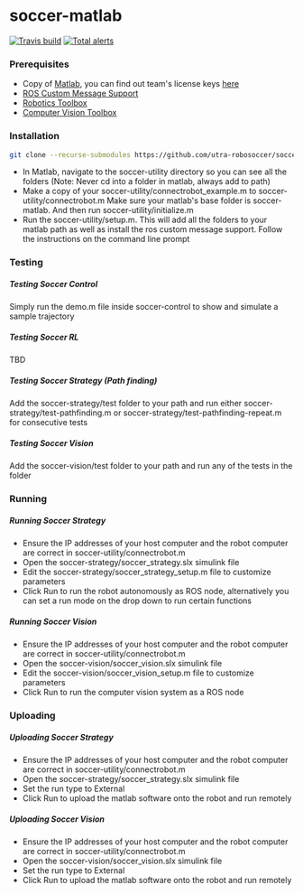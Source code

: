 # soccer-matlab
[![Travis build](https://travis-ci.org/utra-robosoccer/soccer-matlab.svg?branch=master)](https://travis-ci.org/utra-robosoccer/soccer-matlab)
[![Total alerts](https://img.shields.io/lgtm/alerts/g/utra-robosoccer/soccer-embedded.svg?logo=lgtm&logoWidth=18)](https://lgtm.com/projects/g/utra-robosoccer/soccer-embedded/alerts/)


### Prerequisites
- Copy of [Matlab](https://www.mathworks.com/support/install-matlab.html), you can find out team's license keys [here](http://utrahumanoid.ca/software-documentation/)
- [ROS Custom Message Support](https://www.mathworks.com/help/robotics/ug/ros-custom-message-support.html)
- [Robotics Toolbox](http://petercorke.com/wordpress/toolboxes/robotics-toolbox)
- [Computer Vision Toolbox](http://petercorke.com/wordpress/toolboxes/machine-vision-toolbox)

### Installation
```bash
git clone --recurse-submodules https://github.com/utra-robosoccer/soccer-matlab
```
- In Matlab, navigate to the soccer-utility directory so you can see all the folders (Note: Never cd into a folder in matlab, always add to path)
- Make a copy of your soccer-utility/connectrobot_example.m to soccer-utility/connectrobot.m
Make sure your matlab's base folder is soccer-matlab. And then run soccer-utility/initialize.m
- Run the soccer-utility/setup.m. This will add all the folders to your matlab path as well as install the ros custom message support. Follow the instructions on the command line prompt

### Testing

##### Testing Soccer Control
Simply run the demo.m file inside soccer-control to show and simulate a sample trajectory
##### Testing Soccer RL
TBD
##### Testing Soccer Strategy (Path finding)
Add the soccer-strategy/test folder to your path and run either soccer-strategy/test-pathfinding.m or soccer-strategy/test-pathfinding-repeat.m for consecutive tests
##### Testing Soccer Vision
Add the soccer-vision/test folder to your path and run any of the tests in the folder

### Running
##### Running Soccer Strategy
- Ensure the IP addresses of your host computer and the robot computer are correct in soccer-utility/connectrobot.m
- Open the soccer-strategy/soccer_strategy.slx simulink file
- Edit the soccer-strategy/soccer_strategy_setup.m file to customize parameters
- Click Run to run the robot autonomously as ROS node, alternatively you can set a run mode on the drop down to run certain functions
##### Running Soccer Vision
- Ensure the IP addresses of your host computer and the robot computer are correct in soccer-utility/connectrobot.m
- Open the soccer-vision/soccer_vision.slx simulink file
- Edit the soccer-vision/soccer_vision_setup.m file to customize parameters
- Click Run to run the computer vision system as a ROS node

### Uploading
##### Uploading Soccer Strategy
- Ensure the IP addresses of your host computer and the robot computer are correct in soccer-utility/connectrobot.m
- Open the soccer-strategy/soccer_strategy.slx simulink file
- Set the run type to External
- Click Run to upload the matlab software onto the robot and run remotely
##### Uploading Soccer Vision
- Ensure the IP addresses of your host computer and the robot computer are correct in soccer-utility/connectrobot.m
- Open the soccer-vision/soccer_vision.slx simulink file
- Set the run type to External
- Click Run to upload the matlab software onto the robot and run remotely
